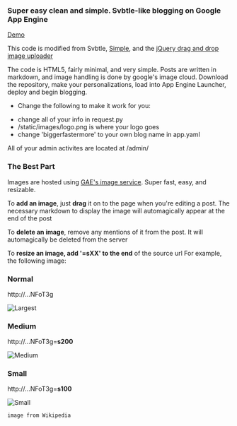 ### Super easy clean and simple. Svbtle-like blogging on Google App Engine ###

[Demo](http://biggerfastermoar.appspot.com)

This code is modified from Svbtle, [Simple](https://github.com/orf/simple), and the [jQuery drag and drop image uploader](http://blueimp.github.com/jQuery-File-Upload/)

The code is HTML5, fairly minimal, and very simple.  Posts are written in markdown, and image handling is done by google's image cloud.  Download the repository, make your personalizations, load into App Engine Launcher, deploy and begin blogging.

* Change the following to make it work for you:
+ change all of your info in request.py
+ /static/images/logo.png is where your logo goes
+ change 'biggerfastermore' to your own blog name in app.yaml

All of your admin activites are located at /admin/

### The Best Part ###
Images are hosted using [GAE's image service](https://developers.google.com/appengine/docs/python/images/functions). Super fast, easy, and resizable.  

To **add an image**, just **drag** it on to the page when you're editing a post.   The necessary markdown to display the image will automagically appear at the end of the post

To **delete an image**, remove any mentions of it from the post.  It will automagically be deleted from the server

To **resize an image, add '=sXX' to the end** of the source url
For example, the following image:

### Normal ###
http://...NFoT3g


![Largest](http://lh6.ggpht.com/q4mdXHDOOVQpgm21hUcBrcIHKA_3Mn7OIRyUO63y9KuVhYa9H5cV08a3kJWznB6CII0dqSPGfxhvMe6pCIO884M4uNFoT3g "Normal")

### Medium ###
http://...NFoT3g=**s200**


![Medium](http://lh6.ggpht.com/q4mdXHDOOVQpgm21hUcBrcIHKA_3Mn7OIRyUO63y9KuVhYa9H5cV08a3kJWznB6CII0dqSPGfxhvMe6pCIO884M4uNFoT3g=s200 "medium")

### Small ###
http://...NFoT3g=**s100**


![Small](http://lh6.ggpht.com/q4mdXHDOOVQpgm21hUcBrcIHKA_3Mn7OIRyUO63y9KuVhYa9H5cV08a3kJWznB6CII0dqSPGfxhvMe6pCIO884M4uNFoT3g=s100 "small")

`image from Wikipedia`
